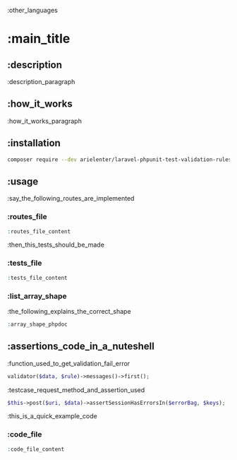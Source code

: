 :other_languages

# **:main_title**

## :description

:description_paragraph

## :how_it_works

:how_it_works_paragraph

## :installation

```bash
composer require --dev arielenter/laravel-phpunit-test-validation-rules
```

## :usage

:say_the_following_routes_are_implemented

### :routes_file

```php
:routes_file_content
```

:then_this_tests_should_be_made

### :tests_file

```php
:tests_file_content
```

### :list_array_shape

:the_following_explains_the_correct_shape

```php
:array_shape_phpdoc
```

## :assertions_code_in_a_nuteshell

:function_used_to_get_validation_fail_error

```php
validator($data, $rule)->messages()->first();
```

:testcase_request_method_and_assertion_used

```php
$this->post($uri, $data)->assertSessionHasErrorsIn($errorBag, $keys);
```

:this_is_a_quick_example_code

### :code_file

```php
:code_file_content
```